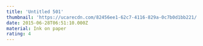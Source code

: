 ```yaml
---
title: 'Untitled 501'
thumbnail: 'https://ucarecdn.com/82456ee1-62c7-4116-829a-0c7b0d1bb221/'
date: 2015-06-28T06:51:10.000Z
material: Ink on paper
rating: 4
---
```

